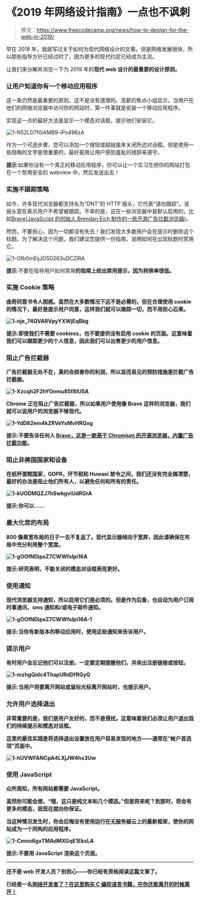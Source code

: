 # 《2019 年网络设计指南》一点也不讽刺

> 原文：<https://www.freecodecamp.org/news/how-to-design-for-the-web-in-2019/>

早在 2018 年，我就写过关于如何为现代网络设计的文章。但是网络发展很快，所以那些指导方针已经过时了，因为更多的现代约定已经成为主流。

让我们来分解并浏览一下为 2019 年的**现代 web 设计的最重要的设计原则。**

### 让用户知道你有一个移动应用程序

这一条仍然是最重要的原则，这不是没有道理的。高薪的焦点小组显示，当用户在他们的网络浏览器中访问你的网站时，第一件事就是安装一个移动应用程序。

实现这一点的最好方法是显示一个模态对话框，提示他们安装它。

![1-N52LD7f0iAMB9-iPo496zA](img/d9a89dcfab39cba44e36e01c700fa6d0.png)

作为一个可选步骤，您可以添加一个按钮或超链接来关闭所述对话框。但是使用一些隐晦的文字是很重要的，最好是用让用户感到羞耻的措辞来遵守。

**提示**:如果你没有一个真正的移动应用程序，你可以让一个实习生把你的网站打包在一个禁用安全的 webview 中，然后发送出去！

### 实施不跟踪策略

如今，许多现代浏览器都支持名为“DNT”的 HTTP 报头，它代表“请勿跟踪”。该报头意在表示用户不希望被跟踪。不幸的是，这在一些浏览器中是默认启用的，比如[Brave(JavaScript 的创始人 Brendan Eich 制作的一款开源广告拦截浏览器)](https://brave.com/cas860)。

然而，不要担心，因为一切都没有失去！我们发现大多数用户会在提示时删除这个标题。为了解决这个问题，我们建议您提供一份指南，说明如何在出现标题时禁用它。

![1-Gfb0mEijJO5D263uDCZlRA](img/24eb5377d73fb05c461eaed3ef8493a5.png)

**提示**:不要在指导用户如何禁用****的指南上给出禁用提示，因为转换率很低。****

### ****实施 Cookie 策略****

****曲奇同意书令人困惑。虽然在大多数情况下这不是必需的，但在合理使用 cookie 的情况下，最好是提示用户同意，这样我们就可以跟踪一切，而不用担心后果。****

****![1-nje_74QVARVpyYXWjEqBkg](img/120af4e33a608052d22a3af115ca21b7.png)****

****提示:即使我们不需要 cookiess，也不要提供没有启用 cookie 的页面。这意味着我们可以跟踪更少的个人信息，因此我们可以出售更少的用户信息。****

### ****阻止广告拦截器****

****广告拦截器无处不在，真的会损害你的利润，所以显而易见的预防措施是拦截广告拦截器。****

****![1-Xzcqh2F2hYOnmu85f8lUSA](img/317ba662a8c8dfed4ab882c42c29e4d3.png)****

****Chrome 正在阻止广告拦截器，所以如果用户使用像 Brave 这样的浏览器，我们就可以说用户的浏览器不够现代。****

****![1-YdD82em4kZRVeYsMvHRQxg](img/6ffc43855efb675be6422ea48a6cc122.png)****

******提示**:不要告诉任何人 [Brave，这是一款基于 Chromium 的开源浏览器，内置广告拦截功能](https://brave.com/cas860)。****

### ****阻止非美国国家和设备****

****在纸杯蛋糕国家，GDPR，环节税和 Huwaei 禁令之间，我们还没有完全搞清楚，最好的办法是阻止他们所有人，以避免任何和所有的责任。****

****![1-kUODMQZJ7hSwkgviUdRGrA](img/23313b1dc8c3532ca30ad17944b5d10d.png)****

******提示**:你可以……****

### ****最大化您的布局****

****800 像素宽布局的日子一去不复返了。现代显示器倾向于宽屏，因此请确保在布局中充分利用整个宽度。****

****![1-gOOfNDipsZ7CWWfsIpi16A](img/1da3cf35ef63100c10eb63f4cd7314fe.png)****

****提示:研究表明，不能关闭的模态对话框表现更好。****

### ****使用通知****

****现代浏览器支持通知，所以启用它们是必须的。但是作为后备，也自动为用户订阅时事通讯、sms 通知和/或电子邮件通知。****

****![1-gOOfNDipsZ7CWWfsIpi16A-1](img/1cfe50408f87acafe1e4526943f97b20.png)****

****提示:当你有新版本的移动应用时，使用这些通知来告诉用户。****

### ****提示用户****

****有时用户会忘记他们可以注册。一定要定期提醒他们，并突出注册链接或按钮。****

****![1-mzhgQidc4ThapURdDfRGyQ](img/7528837649b7f0985d200b1376b7da24.png)****

******提示**:当用户将要离开网站或鼠标光标离开网站时，也提示用户。****

### ****允许用户选择退出****

****非常重要的是，我们是用户友好的，而不是侵扰。这意味着我们必须让用户退出我们的持续提示和模态对话框。****

****这里的最佳实践是将选择退出设置放在用户容易发现的地方——通常在“帐户首选项”页面中。****

****![1-hUVWFANCpA4LXjJW4hx3Uw](img/1b29ac1d0b17627ff32e37590e0520dd.png)****

### ****使用 JavaScript****

****众所周知，所有网站都需要 JavaScript。****

****虽然你可能会想，“哦，这只是纯文本和几个模态。”但是将来呢？到那时，将会有更多的模态，我现在就向你保证。****

****当这种情况发生时，你会后悔没有使用运行在无服务器云上的最新框架，使你的网站成为一个同构的应用程序。****

****![1-Cmno6gxTMAdMXGqE1EksLA](img/270c0f0858b9b7e5b78b240e0a54da9d.png)****

******提示**:不要用 JavaScript 渲染这个页面。****

* * *

****还不是 web 开发人员？别担心——你已经有资格阅读这篇文章了。****

****已经是一名[网络开发者了？在这里购买 C 编程语言书籍，在你还能离开的时候离开！](https://amzn.to/2OKhVsg)****